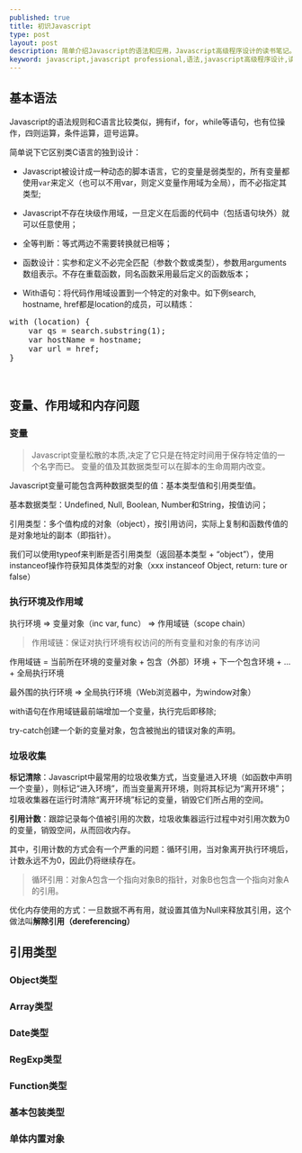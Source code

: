 ```yaml
--- 
published: true
title: 初识Javascript
type: post 
layout: post 
description: 简单介绍Javascript的语法和应用，Javascript高级程序设计的读书笔记。
keyword: javascript,javascript professional,语法,javascript高级程序设计,读书笔记,javascript程序,js,javascript教程
--- 
```

 
## 基本语法

Javascript的语法规则和C语言比较类似，拥有if，for，while等语句，也有位操作，四则运算，条件运算，逗号运算。

简单说下它区别类C语言的独到设计：

- Javascript被设计成一种动态的脚本语言，它的变量是弱类型的，所有变量都使用`var`来定义（也可以不用var，则定义变量作用域为全局），而不必指定其类型;

- Javascript不存在块级作用域，一旦定义在后面的代码中（包括语句块外）就可以任意使用；

- 全等判断：等式两边不需要转换就已相等；

- 函数设计：实参和定义不必完全匹配（参数个数或类型），参数用arguments数组表示。不存在重载函数，同名函数采用最后定义的函数版本；

- With语句：将代码作用域设置到一个特定的对象中。如下例search, hostname, href都是location的成员，可以精炼：
<pre class="js" name="colorcode">
with (location) {
    var qs = search.substring(1);
    var hostName = hostname;
    var url = href;
}
</pre>

</br>

## 变量、作用域和内存问题

### 变量
> Javascript变量松散的本质,决定了它只是在特定时间用于保存特定值的一个名字而已。
> 变量的值及其数据类型可以在脚本的生命周期内改变。

Javascript变量可能包含两种数据类型的值：基本类型值和引用类型值。

基本数据类型：Undefined, Null, Boolean, Number和String，按值访问；

引用类型：多个值构成的对象（object），按引用访问，实际上复制和函数传值的是对象地址的副本（即指针）。

我们可以使用typeof来判断是否引用类型（返回基本类型 + “object”），使用instanceof操作符获知具体类型的对象（xxx instanceof Object, return: ture or false）

### 执行环境及作用域

执行环境 => 变量对象（inc var, func） => 作用域链（scope chain）

> 作用域链：保证对执行环境有权访问的所有变量和对象的有序访问

作用域链 =  当前所在环境的变量对象 + 包含（外部）环境 + 下一个包含环境 + ... + 全局执行环境

最外围的执行环境 => 全局执行环境（Web浏览器中，为window对象）

with语句在作用域链最前端增加一个变量，执行完后即移除;

try-catch创建一个新的变量对象，包含被抛出的错误对象的声明。

### 垃圾收集

**标记清除**：Javascript中最常用的垃圾收集方式，当变量进入环境（如函数中声明一个变量），则标记“进入环境”，而当变量离开环境，则将其标记为“离开环境”；垃圾收集器在运行时清除“离开环境”标记的变量，销毁它们所占用的空间。

**引用计数**：跟踪记录每个值被引用的次数，垃圾收集器运行过程中对引用次数为0的变量，销毁空间，从而回收内存。

其中，引用计数的方式会有一个严重的问题：循环引用，当对象离开执行环境后，计数永远不为0，因此仍将继续存在。

> 循环引用：对象A包含一个指向对象B的指针，对象B也包含一个指向对象A的引用。

优化内存使用的方式：一旦数据不再有用，就设置其值为Null来释放其引用，这个做法叫**解除引用（dereferencing）**


## 引用类型

### Object类型

### Array类型

### Date类型

### RegExp类型

### Function类型

### 基本包装类型

### 单体内置对象
